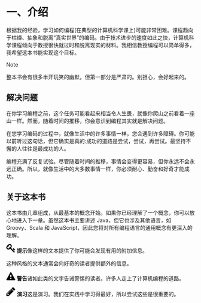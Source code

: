 # 一、介绍

根据我的经验，学习如何编程(在典型的计算机科学课上)可能非常困难。课程趋向于枯燥、抽象和脱离“真实世界”的编码。由于技术进步的速度如此之快，计算机科学课程倾向于教授很快就过时和脱离现实的材料。我相信教授编程可以简单得多，我希望这本书能实现这个目标。

Note

整本书会有很多半开玩笑的幽默，但第一部分是严肃的。别担心，会好起来的。

## 解决问题

在你学习编程之前，这个任务可能看起来相当令人生畏，就像你爬山之前看着一座山一样。然而，随着时间的推移，你会意识到编程其实就是解决问题。

在您学习编码的过程中，就像生活中的许多事情一样，您会遇到许多障碍。你可能以前听过这句话，但它确实是真的:成功的道路是尝试，尝试，再尝试。最坚持不懈的人往往是最成功的人。

编程充满了反复试验。尽管随着时间的推移，事情会变得更容易，但你永远不会永远正确。所以，就像生活中的大多数事情一样，你必须耐心、勤奋和好奇才能成功。

## 关于这本书

这本书由几章组成，从最基本的概念开始。如果你已经理解了一个概念，你可以放心地进入下一章。虽然这本书主要讲述 Java，但它也涉及其他语言，如 Groovy、Scala 和 JavaScript，因此您将对所有编程语言的通用概念有更深入的理解。

![img/435475_2_En_1_Figa_HTML.jpg](img/435475_2_En_1_Figa_HTML.jpg) **提示**像这样的文本提供了你可能会发现有用的附加信息。

这种风格的文本通常会向好奇的读者提供额外的信息。

![img/435475_2_En_1_Figc_HTML.jpg](img/435475_2_En_1_Figc_HTML.jpg) **警告**诸如此类的文字告诫警惕的读者。许多人走上了计算机编程的道路。

![img/435475_2_En_1_Figd_HTML.jpg](img/435475_2_En_1_Figd_HTML.jpg) **演习**这是演习。我们在实践中学习得最好，所以尝试这些是很重要的。
